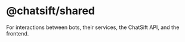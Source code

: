 # @chatsift/shared

For interactions between bots, their services, the ChatSift API, and the frontend.
